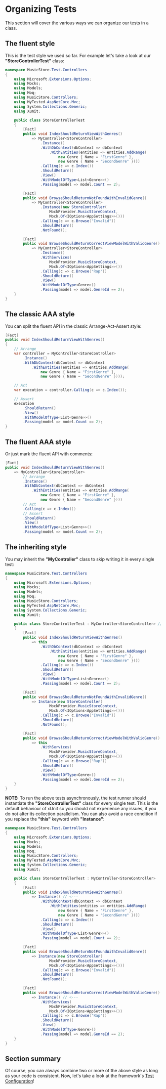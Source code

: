 # Organizing Tests

This section will cover the various ways we can organize our tests in a class.

## The fluent style

This is the test style we used so far. For example let's take a look at our **"StoreControllerTest"** class:

```c#
namespace MusicStore.Test.Controllers
{
    using Microsoft.Extensions.Options;
    using Mocks;
    using Models;
    using Moq;
    using MusicStore.Controllers;
    using MyTested.AspNetCore.Mvc;
    using System.Collections.Generic;
    using Xunit;

    public class StoreControllerTest
    {
        [Fact]
        public void IndexShouldReturnViewWithGenres()
            => MyController<StoreController>
                .Instance()
                .WithDbContext(dbContext => dbContext
                    .WithEntities(entities => entities.AddRange(
                        new Genre { Name = "FirstGenre" },
                        new Genre { Name = "SecondGenre" })))
                .Calling(c => c.Index())
                .ShouldReturn()
                .View()
                .WithModelOfType<List<Genre>>()
                .Passing(model => model.Count == 2);

        [Fact]
        public void BrowseShouldReturnNotFoundWithInvalidGenre()
            => MyController<StoreController>
                .Instance(new StoreController(
                    MockProvider.MusicStoreContext,
                    Mock.Of<IOptions<AppSettings>>()))
                .Calling(c => c.Browse("Invalid"))
                .ShouldReturn()
                .NotFound();

        [Fact]
        public void BrowseShouldReturnCorrectViewModelWithValidGenre()
            => MyController<StoreController>
                .Instance()
                .WithServices(
                    MockProvider.MusicStoreContext,
                    Mock.Of<IOptions<AppSettings>>())
                .Calling(c => c.Browse("Rap"))
                .ShouldReturn()
                .View()
                .WithModelOfType<Genre>()
                .Passing(model => model.GenreId == 2);
    }
}
```

## The classic AAA style

You can split the fluent API in the classic Arrange-Act-Assert style:

```c#
[Fact]
public void IndexShouldReturnViewWithGenres()
{
    // Arrange
    var controller = MyController<StoreController>
        .Instance()
        .WithDbContext(dbContext => dbContext
            .WithEntities(entities => entities.AddRange(
                new Genre { Name = "FirstGenre" },
                new Genre { Name = "SecondGenre" })));

    // Act
    var execution = controller.Calling(c => c.Index());

    // Assert
    execution
        .ShouldReturn()
        .View()
        .WithModelOfType<List<Genre>>()
        .Passing(model => model.Count == 2);
}
```

## The fluent AAA style

Or just mark the fluent API with comments:

```c#
[Fact]
public void IndexShouldReturnViewWithGenres()
    => MyController<StoreController>
        // Arrange
        .Instance()
        .WithDbContext(dbContext => dbContext
            .WithEntities(entities => entities.AddRange(
                new Genre { Name = "FirstGenre" },
                new Genre { Name = "SecondGenre" })))
        // Act
        .Calling(c => c.Index())
        // Assert
        .ShouldReturn()
        .View()
        .WithModelOfType<List<Genre>>()
        .Passing(model => model.Count == 2);
```

## The inheriting style

You may inherit the **"MyController"** class to skip writing it in every single test:

```c#
namespace MusicStore.Test.Controllers
{
    using Microsoft.Extensions.Options;
    using Mocks;
    using Models;
    using Moq;
    using MusicStore.Controllers;
    using MyTested.AspNetCore.Mvc;
    using System.Collections.Generic;
    using Xunit;

    public class StoreControllerTest : MyController<StoreController> // <---
    {
        [Fact]
        public void IndexShouldReturnViewWithGenres()
            => this
                .WithDbContext(dbContext => dbContext
                    .WithEntities(entities => entities.AddRange(
                        new Genre { Name = "FirstGenre" },
                        new Genre { Name = "SecondGenre" })))
                .Calling(c => c.Index())
                .ShouldReturn()
                .View()
                .WithModelOfType<List<Genre>>()
                .Passing(model => model.Count == 2);

        [Fact]
        public void BrowseShouldReturnNotFoundWithInvalidGenre()
            => Instance(new StoreController(
                    MockProvider.MusicStoreContext,
                    Mock.Of<IOptions<AppSettings>>()))
                .Calling(c => c.Browse("Invalid"))
                .ShouldReturn()
                .NotFound();

        [Fact]
        public void BrowseShouldReturnCorrectViewModelWithValidGenre()
            => this
                .WithServices(
                    MockProvider.MusicStoreContext,
                    Mock.Of<IOptions<AppSettings>>())
                .Calling(c => c.Browse("Rap"))
                .ShouldReturn()
                .View()
                .WithModelOfType<Genre>()
                .Passing(model => model.GenreId == 2);
    }
}
```

**NOTE:** To run the above tests asynchronously, the test runner should instantiate the **"StoreControllerTest"** class for every single test. This is the default behaviour of xUnit so you should not experience any issues, if you do not alter its collection parallelism. You can also avoid a race condition if you replace the **"this"** keyword with **"Instance"**:

```c#
namespace MusicStore.Test.Controllers
{
    using Microsoft.Extensions.Options;
    using Mocks;
    using Models;
    using Moq;
    using MusicStore.Controllers;
    using MyTested.AspNetCore.Mvc;
    using System.Collections.Generic;
    using Xunit;

    public class StoreControllerTest : MyController<StoreController>
    {
        [Fact]
        public void IndexShouldReturnViewWithGenres()
            => Instance() // <---
                .WithDbContext(dbContext => dbContext
                    .WithEntities(entities => entities.AddRange(
                        new Genre { Name = "FirstGenre" },
                        new Genre { Name = "SecondGenre" })))
                .Calling(c => c.Index())
                .ShouldReturn()
                .View()
                .WithModelOfType<List<Genre>>()
                .Passing(model => model.Count == 2);

        [Fact]
        public void BrowseShouldReturnNotFoundWithInvalidGenre()
            => Instance(new StoreController(
                    MockProvider.MusicStoreContext,
                    Mock.Of<IOptions<AppSettings>>()))
                .Calling(c => c.Browse("Invalid"))
                .ShouldReturn()
                .NotFound();

        [Fact]
        public void BrowseShouldReturnCorrectViewModelWithValidGenre()
            => Instance() // <---
                .WithServices(
                    MockProvider.MusicStoreContext,
                    Mock.Of<IOptions<AppSettings>>())
                .Calling(c => c.Browse("Rap"))
                .ShouldReturn()
                .View()
                .WithModelOfType<Genre>()
                .Passing(model => model.GenreId == 2);
    }
}
```

## Section summary

Of course, you can always combine two or more of the above style as long as your code is consistent. Now, let's take a look at the framework's [Test Configuration](/tutorial/testconfig.html)!